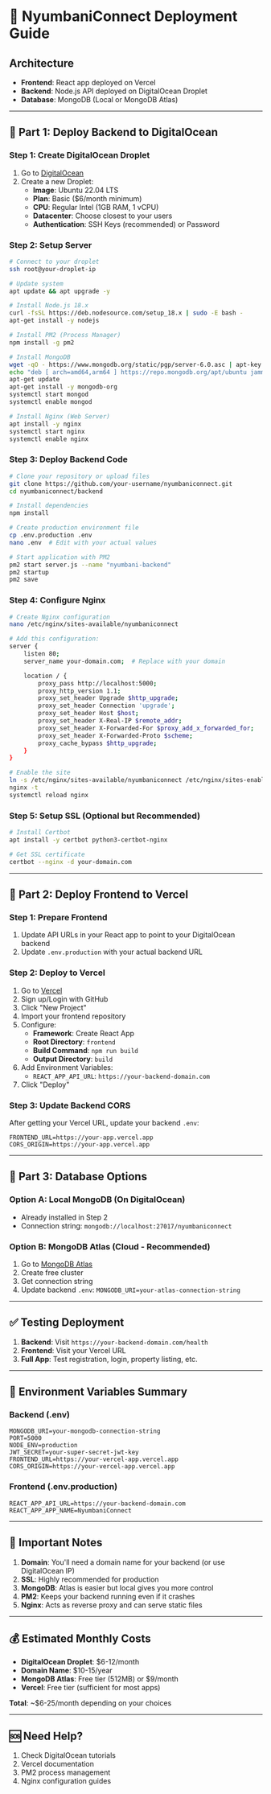 # 🚀 NyumbaniConnect Deployment Guide

## Architecture
- **Frontend**: React app deployed on Vercel
- **Backend**: Node.js API deployed on DigitalOcean Droplet
- **Database**: MongoDB (Local or MongoDB Atlas)

---

## 🎯 Part 1: Deploy Backend to DigitalOcean

### Step 1: Create DigitalOcean Droplet
1. Go to [DigitalOcean](https://www.digitalocean.com/)
2. Create a new Droplet:
   - **Image**: Ubuntu 22.04 LTS
   - **Plan**: Basic ($6/month minimum)
   - **CPU**: Regular Intel (1GB RAM, 1 vCPU)
   - **Datacenter**: Choose closest to your users
   - **Authentication**: SSH Keys (recommended) or Password

### Step 2: Setup Server
```bash
# Connect to your droplet
ssh root@your-droplet-ip

# Update system
apt update && apt upgrade -y

# Install Node.js 18.x
curl -fsSL https://deb.nodesource.com/setup_18.x | sudo -E bash -
apt-get install -y nodejs

# Install PM2 (Process Manager)
npm install -g pm2

# Install MongoDB
wget -qO - https://www.mongodb.org/static/pgp/server-6.0.asc | apt-key add -
echo "deb [ arch=amd64,arm64 ] https://repo.mongodb.org/apt/ubuntu jammy/mongodb-org/6.0 multiverse" | tee /etc/apt/sources.list.d/mongodb-org-6.0.list
apt-get update
apt-get install -y mongodb-org
systemctl start mongod
systemctl enable mongod

# Install Nginx (Web Server)
apt install -y nginx
systemctl start nginx
systemctl enable nginx
```

### Step 3: Deploy Backend Code
```bash
# Clone your repository or upload files
git clone https://github.com/your-username/nyumbaniconnect.git
cd nyumbaniconnect/backend

# Install dependencies
npm install

# Create production environment file
cp .env.production .env
nano .env  # Edit with your actual values

# Start application with PM2
pm2 start server.js --name "nyumbani-backend"
pm2 startup
pm2 save
```

### Step 4: Configure Nginx
```bash
# Create Nginx configuration
nano /etc/nginx/sites-available/nyumbaniconnect

# Add this configuration:
server {
    listen 80;
    server_name your-domain.com;  # Replace with your domain

    location / {
        proxy_pass http://localhost:5000;
        proxy_http_version 1.1;
        proxy_set_header Upgrade $http_upgrade;
        proxy_set_header Connection 'upgrade';
        proxy_set_header Host $host;
        proxy_set_header X-Real-IP $remote_addr;
        proxy_set_header X-Forwarded-For $proxy_add_x_forwarded_for;
        proxy_set_header X-Forwarded-Proto $scheme;
        proxy_cache_bypass $http_upgrade;
    }
}

# Enable the site
ln -s /etc/nginx/sites-available/nyumbaniconnect /etc/nginx/sites-enabled/
nginx -t
systemctl reload nginx
```

### Step 5: Setup SSL (Optional but Recommended)
```bash
# Install Certbot
apt install -y certbot python3-certbot-nginx

# Get SSL certificate
certbot --nginx -d your-domain.com
```

---

## 🎯 Part 2: Deploy Frontend to Vercel

### Step 1: Prepare Frontend
1. Update API URLs in your React app to point to your DigitalOcean backend
2. Update `.env.production` with your actual backend URL

### Step 2: Deploy to Vercel
1. Go to [Vercel](https://vercel.com/)
2. Sign up/Login with GitHub
3. Click "New Project"
4. Import your frontend repository
5. Configure:
   - **Framework**: Create React App
   - **Root Directory**: `frontend`
   - **Build Command**: `npm run build`
   - **Output Directory**: `build`
6. Add Environment Variables:
   - `REACT_APP_API_URL`: `https://your-backend-domain.com`
7. Click "Deploy"

### Step 3: Update Backend CORS
After getting your Vercel URL, update your backend `.env`:
```
FRONTEND_URL=https://your-app.vercel.app
CORS_ORIGIN=https://your-app.vercel.app
```

---

## 🎯 Part 3: Database Options

### Option A: Local MongoDB (On DigitalOcean)
- Already installed in Step 2
- Connection string: `mongodb://localhost:27017/nyumbaniconnect`

### Option B: MongoDB Atlas (Cloud - Recommended)
1. Go to [MongoDB Atlas](https://www.mongodb.com/atlas)
2. Create free cluster
3. Get connection string
4. Update backend `.env`: `MONGODB_URI=your-atlas-connection-string`

---

## ✅ Testing Deployment

1. **Backend**: Visit `https://your-backend-domain.com/health`
2. **Frontend**: Visit your Vercel URL
3. **Full App**: Test registration, login, property listing, etc.

---

## 🔧 Environment Variables Summary

### Backend (.env)
```
MONGODB_URI=your-mongodb-connection-string
PORT=5000
NODE_ENV=production
JWT_SECRET=your-super-secret-jwt-key
FRONTEND_URL=https://your-vercel-app.vercel.app
CORS_ORIGIN=https://your-vercel-app.vercel.app
```

### Frontend (.env.production)
```
REACT_APP_API_URL=https://your-backend-domain.com
REACT_APP_APP_NAME=NyumbaniConnect
```

---

## 🚨 Important Notes

1. **Domain**: You'll need a domain name for your backend (or use DigitalOcean IP)
2. **SSL**: Highly recommended for production
3. **MongoDB**: Atlas is easier but local gives you more control
4. **PM2**: Keeps your backend running even if it crashes
5. **Nginx**: Acts as reverse proxy and can serve static files

---

## 💰 Estimated Monthly Costs

- **DigitalOcean Droplet**: $6-12/month
- **Domain Name**: $10-15/year
- **MongoDB Atlas**: Free tier (512MB) or $9/month
- **Vercel**: Free tier (sufficient for most apps)

**Total**: ~$6-25/month depending on your choices

---

## 🆘 Need Help?

1. Check DigitalOcean tutorials
2. Vercel documentation
3. PM2 process management
4. Nginx configuration guides
